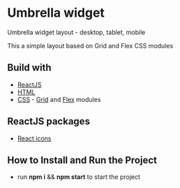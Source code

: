 # Umbrella widget

Umbrella widget layout - desktop, tablet, mobile

This a simple layout based on Grid and Flex CSS modules 

## Build with

- [ReactJS](https://legacy.reactjs.org/)
- [HTML](https://docs.readme.com/main/docs/linking-to-pages)
- [CSS](https://developer.mozilla.org/en-US/docs/Web/CSS) - [Grid](https://developer.mozilla.org/en-US/docs/Web/CSS/grid) and [Flex](https://developer.mozilla.org/en-US/docs/Web/CSS/flex) modules

## ReactJS packages

- [React icons](https://react-icons.github.io/react-icons)

## How to Install and Run the Project

 - run **npm i** && **npm start** to start the project
